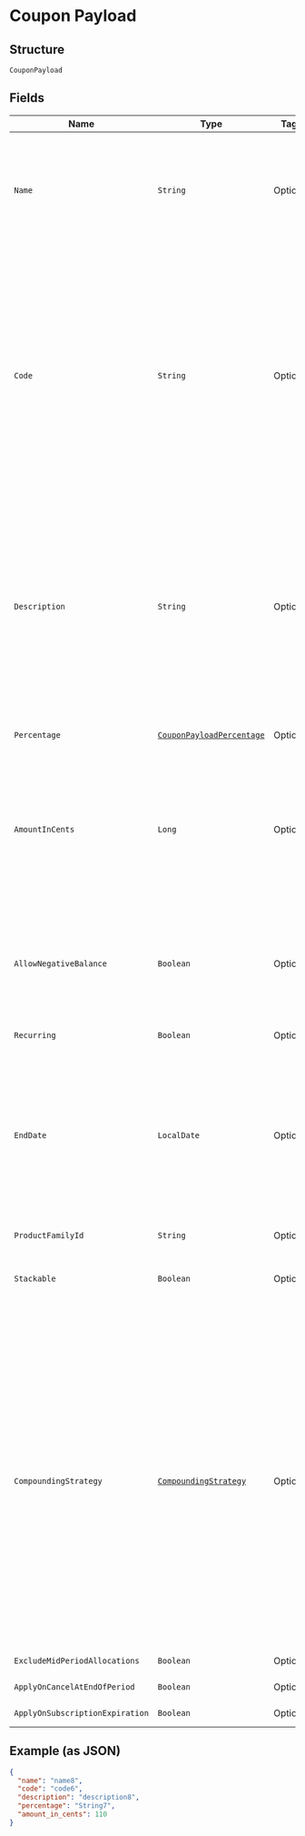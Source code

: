 
# Coupon Payload

## Structure

`CouponPayload`

## Fields

| Name | Type | Tags | Description | Getter | Setter |
|  --- | --- | --- | --- | --- | --- |
| `Name` | `String` | Optional | Required when creating a new coupon. This name is not displayed to customers and is limited to 255 characters. | String getName() | setName(String name) |
| `Code` | `String` | Optional | Required when creating a new coupon. The code is limited to 255 characters. May contain uppercase alphanumeric characters and these special characters (which allow for email addresses to be used): “%”, “@”, “+”, “-”, “_”, and “.” | String getCode() | setCode(String code) |
| `Description` | `String` | Optional | Required when creating a new coupon. A description of the coupon that can be displayed to customers in transactions and on statements. The description is limited to 255 characters. | String getDescription() | setDescription(String description) |
| `Percentage` | [`CouponPayloadPercentage`](../../doc/models/containers/coupon-payload-percentage.md) | Optional | This is a container for one-of cases. | CouponPayloadPercentage getPercentage() | setPercentage(CouponPayloadPercentage percentage) |
| `AmountInCents` | `Long` | Optional | Required when creating a new flat amount coupon. Can't be used together with percentage. Flat USD discount | Long getAmountInCents() | setAmountInCents(Long amountInCents) |
| `AllowNegativeBalance` | `Boolean` | Optional | If set to true, discount is not limited (credits will carry forward to next billing). Can't be used together with restrictions. | Boolean getAllowNegativeBalance() | setAllowNegativeBalance(Boolean allowNegativeBalance) |
| `Recurring` | `Boolean` | Optional | - | Boolean getRecurring() | setRecurring(Boolean recurring) |
| `EndDate` | `LocalDate` | Optional | After the end of the given day, this coupon code will be invalid for new signups. Recurring discounts started before this date will continue to recur even after this date. | LocalDate getEndDate() | setEndDate(LocalDate endDate) |
| `ProductFamilyId` | `String` | Optional | - | String getProductFamilyId() | setProductFamilyId(String productFamilyId) |
| `Stackable` | `Boolean` | Optional | A stackable coupon can be combined with other coupons on a Subscription. | Boolean getStackable() | setStackable(Boolean stackable) |
| `CompoundingStrategy` | [`CompoundingStrategy`](../../doc/models/compounding-strategy.md) | Optional | Applicable only to stackable coupons. For `compound`, Percentage-based discounts will be calculated against the remaining price, after prior discounts have been calculated. For `full-price`, Percentage-based discounts will always be calculated against the original item price, before other discounts are applied. | CompoundingStrategy getCompoundingStrategy() | setCompoundingStrategy(CompoundingStrategy compoundingStrategy) |
| `ExcludeMidPeriodAllocations` | `Boolean` | Optional | - | Boolean getExcludeMidPeriodAllocations() | setExcludeMidPeriodAllocations(Boolean excludeMidPeriodAllocations) |
| `ApplyOnCancelAtEndOfPeriod` | `Boolean` | Optional | - | Boolean getApplyOnCancelAtEndOfPeriod() | setApplyOnCancelAtEndOfPeriod(Boolean applyOnCancelAtEndOfPeriod) |
| `ApplyOnSubscriptionExpiration` | `Boolean` | Optional | - | Boolean getApplyOnSubscriptionExpiration() | setApplyOnSubscriptionExpiration(Boolean applyOnSubscriptionExpiration) |

## Example (as JSON)

```json
{
  "name": "name8",
  "code": "code6",
  "description": "description8",
  "percentage": "String7",
  "amount_in_cents": 110
}
```

